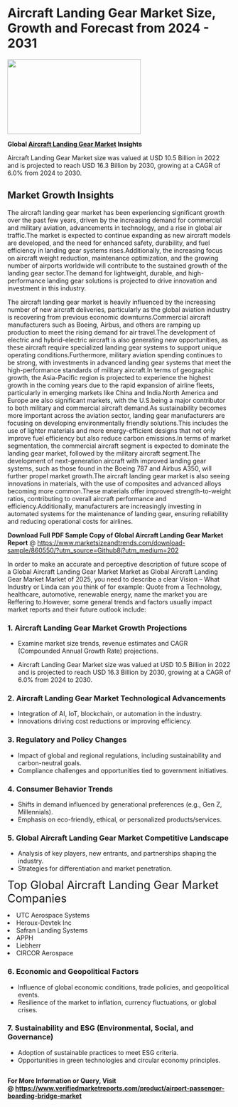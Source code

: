 <H1>Aircraft Landing Gear Market Size, Growth and Forecast from 2024 - 2031</H1><img class="aligncenter size-medium wp-image-584254" src="https://thirdeyenews.in/wp-content/uploads/2024/09/Global-Market-Research-300x168.jpeg" alt="" width="300" height="168" /><p><strong>Global&nbsp;<a href="https://www.marketsizeandtrends.com/download-sample/860550/?utm_source=Github8j?utm_medium=202">Aircraft Landing Gear Market</a> Insights</strong></p><p>Aircraft Landing Gear Market size was valued at USD 10.5 Billion in 2022 and is projected to reach USD 16.3 Billion by 2030, growing at a CAGR of 6.0% from 2024 to 2030.</p><p><h2>Market Growth Insights</h2> <p>The aircraft landing gear market has been experiencing significant growth over the past few years, driven by the increasing demand for commercial and military aviation, advancements in technology, and a rise in global air traffic.The market is expected to continue expanding as new aircraft models are developed, and the need for enhanced safety, durability, and fuel efficiency in landing gear systems rises.Additionally, the increasing focus on aircraft weight reduction, maintenance optimization, and the growing number of airports worldwide will contribute to the sustained growth of the landing gear sector.The demand for lightweight, durable, and high-performance landing gear solutions is projected to drive innovation and investment in this industry.</p> <p>The aircraft landing gear market is heavily influenced by the increasing number of new aircraft deliveries, particularly as the global aviation industry is recovering from previous economic downturns.Commercial aircraft manufacturers such as Boeing, Airbus, and others are ramping up production to meet the rising demand for air travel.The development of electric and hybrid-electric aircraft is also generating new opportunities, as these aircraft require specialized landing gear systems to support unique operating conditions.Furthermore, military aviation spending continues to be strong, with investments in advanced landing gear systems that meet the high-performance standards of military aircraft.In terms of geographic growth, the Asia-Pacific region is projected to experience the highest growth in the coming years due to the rapid expansion of airline fleets, particularly in emerging markets like China and India.North America and Europe are also significant markets, with the U.S.being a major contributor to both military and commercial aircraft demand.As sustainability becomes more important across the aviation sector, landing gear manufacturers are focusing on developing environmentally friendly solutions.This includes the use of lighter materials and more energy-efficient designs that not only improve fuel efficiency but also reduce carbon emissions.In terms of market segmentation, the commercial aircraft segment is expected to dominate the landing gear market, followed by the military aircraft segment.The development of next-generation aircraft with improved landing gear systems, such as those found in the Boeing 787 and Airbus A350, will further propel market growth.The aircraft landing gear market is also seeing innovations in materials, with the use of composites and advanced alloys becoming more common.These materials offer improved strength-to-weight ratios, contributing to overall aircraft performance and efficiency.Additionally, manufacturers are increasingly investing in automated systems for the maintenance of landing gear, ensuring reliability and reducing operational costs for airlines.<p><span class=""><strong>Download Full PDF Sample Copy of Global Aircraft Landing Gear Market Report</strong> @ <a href="https://www.marketsizeandtrends.com/download-sample/860550/?utm_source=Github8j?utm_medium=202" target="_blank">https://www.marketsizeandtrends.com/download-sample/860550/?utm_source=Github8j?utm_medium=202</a></span></p><p>In order to make an accurate and perceptive description of future scope of a Global&nbsp;Aircraft Landing Gear Market Market as Global&nbsp;Aircraft Landing Gear Market Market of 2025, you need to describe a clear Vision &ndash; What Industry or Linda can you think of for example: Quote from a Technology, healthcare, automotive, renewable energy, name the market you are Reffering to.However, some general trends and factors usually impact market reports and their future outlook include:</p><h3>1.&nbsp;<strong>Aircraft Landing Gear Market Growth Projections</strong></h3><ul><li>Examine market size trends, revenue estimates and CAGR (Compounded Annual Growth Rate) projections.</li><li><p>Aircraft Landing Gear Market size was valued at USD 10.5 Billion in 2022 and is projected to reach USD 16.3 Billion by 2030, growing at a CAGR of 6.0% from 2024 to 2030.</p></li></ul><h3>2.&nbsp;<strong>Aircraft Landing Gear Market Technological Advancements</strong></h3><ul><li>Integration of AI, IoT, blockchain, or automation in the industry.</li><li>Innovations driving cost reductions or improving efficiency.</li></ul><h3>3.&nbsp;<strong>Regulatory and Policy Changes</strong></h3><ul><li>Impact of global and regional regulations, including sustainability and carbon-neutral goals.</li><li>Compliance challenges and opportunities tied to government initiatives.</li></ul><h3>4.&nbsp;<strong>Consumer Behavior Trends</strong></h3><ul><li>Shifts in demand influenced by generational preferences (e.g., Gen Z, Millennials).</li><li>Emphasis on eco-friendly, ethical, or personalized products/services.</li></ul><h3>5.&nbsp;<strong>Global Aircraft Landing Gear Market Competitive Landscape</strong></h3><ul><li>Analysis of key players, new entrants, and partnerships shaping the industry.</li><li>Strategies for differentiation and market penetration.</li></ul><p data-pm-slice="1 1 []"><span style="color: inherit; font-family: inherit; font-size: 25px;">Top Global Aircraft Landing Gear Market Companies</span></p><div class="" data-test-id=""><p><li>UTC Aerospace Systems</li><li> Heroux-Devtek Inc</li><li> Safran Landing Systems</li><li> APPH</li><li> Liebherr</li><li> CIRCOR Aerospace</li></p></div><h3>6.&nbsp;<strong>Economic and Geopolitical Factors</strong></h3><ul><li>Influence of global economic conditions, trade policies, and geopolitical events.</li><li>Resilience of the market to inflation, currency fluctuations, or global crises.</li></ul><h3>7.&nbsp;<strong>Sustainability and ESG (Environmental, Social, and Governance)</strong></h3><ul><li>Adoption of sustainable practices to meet ESG criteria.</li><li>Opportunities in green technologies and circular economy principles.</li></ul><h2><strong style="font-size: 14px;">For More Information or Query, Visit @&nbsp;</strong><a style="background-color: #ffffff; font-size: 14px;" href="https://www.marketsizeandtrends.com/report/aircraft-landing-gear-market/" target="_blank">https://www.verifiedmarketreports.com/product/airport-passenger-boarding-bridge-market</a></h2>